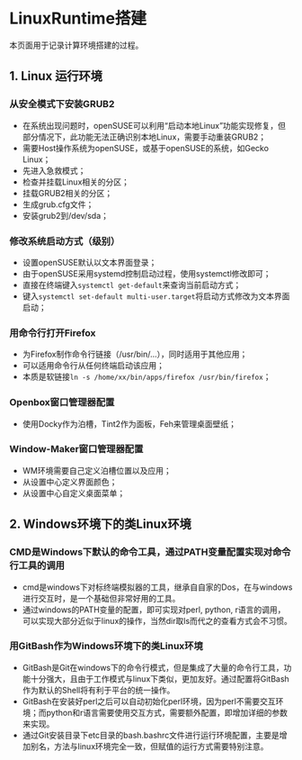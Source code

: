 # LinuxRuntime搭建
本页面用于记录计算环境搭建的过程。

## 1. Linux 运行环境
### 从安全模式下安装GRUB2
- 在系统出现问题时，openSUSE可以利用“启动本地Linux”功能实现修复，但部分情况下，此功能无法正确识别本地Linux，需要手动重装GRUB2；  
- 需要Host操作系统为openSUSE，或基于openSUSE的系统，如Gecko Linux；  
- 先进入急救模式；  
- 检查并挂载Linux相关的分区；  
- 挂载GRUB2相关的分区；  
- 生成grub.cfg文件；  
- 安装grub2到/dev/sda；  

### 修改系统启动方式（级别）
- 设置openSUSE默认以文本界面登录；  
- 由于openSUSE采用systemd控制启动过程，使用systemctl修改即可；  
- 直接在终端键入`systemctl get-default`来查询当前启动方式；
- 键入`systemctl set-default multi-user.target`将启动方式修改为文本界面启动；  

### 用命令行打开Firefox
- 为Firefox制作命令行链接（/usr/bin/...），同时适用于其他应用；  
- 可以适用命令行从任何终端启动该应用；  
- 本质是软链接`ln -s /home/xx/bin/apps/firefox /usr/bin/firefox`；

### Openbox窗口管理器配置
- 使用Docky作为泊槽，Tint2作为面板，Feh来管理桌面壁纸；  

### Window-Maker窗口管理器配置
- WM环境需要自己定义泊槽位置以及应用；
- 从设置中心定义界面颜色；
- 从设置中心自定义桌面菜单；

## 2. Windows环境下的类Linux环境
### CMD是Windows下默认的命令工具，通过PATH变量配置实现对命令行工具的调用
- cmd是windows下对标终端模拟器的工具，继承自自家的Dos，在与windows进行交互时，是一个基础但非常好用的工具。
- 通过windows的PATH变量的配置，即可实现对perl, python, r语言的调用，可以实现大部分近似于linux的操作，当然dir取ls而代之的查看方式会不习惯。

### 用GitBash作为Windows环境下的类Linux环境
- GitBash是Git在windows下的命令行模式，但是集成了大量的命令行工具，功能十分强大，且由于工作模式与linux下类似，更加友好。通过配置将GitBash作为默认的Shell将有利于平台的统一操作。
- GitBash在安装好perl之后可以自动初始化perl环境，因为perl不需要交互环境；而python和r语言需要使用交互方式，需要额外配置，即增加详细的参数来实现。
- 通过Git安装目录下etc目录的bash.bashrc文件进行运行环境配置，主要是增加别名，方法与linux环境完全一致，但赋值的运行方式需要特别注意。
